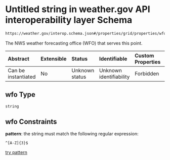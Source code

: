 # Untitled string in weather.gov API interoperability layer Schema

```txt
https://weather.gov/interop.schema.json#/properties/grid/properties/wfo
```

The NWS weather forecasting office (WFO) that serves this point.

| Abstract            | Extensible | Status         | Identifiable            | Custom Properties | Additional Properties | Access Restrictions | Defined In                                                                                                 |
| :------------------ | :--------- | :------------- | :---------------------- | :---------------- | :-------------------- | :------------------ | :--------------------------------------------------------------------------------------------------------- |
| Can be instantiated | No         | Unknown status | Unknown identifiability | Forbidden         | Allowed               | none                | [interop-layer.schema.json\*](../../../api-interop-layer/interop-layer.schema.json "open original schema") |

## wfo Type

`string`

## wfo Constraints

**pattern**: the string must match the following regular expression:&#x20;

```regexp
^[A-Z]{3}$
```

[try pattern](https://regexr.com/?expression=%5E%5BA-Z%5D%7B3%7D%24 "try regular expression with regexr.com")

